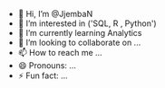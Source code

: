 - 👋 Hi, I’m @JjembaN
- 👀 I’m interested in ('SQL, R , Python')
- 🌱 I’m currently learning Analytics
- 💞️ I’m looking to collaborate on ...
- 📫 How to reach me ...
- 😄 Pronouns: ...
- ⚡ Fun fact: ...

<!---
JjembaN/JjembaN is a ✨ special ✨ repository because its `README.md` (this file) appears on your GitHub profile.
You can click the Preview link to take a look at your changes.
--->
